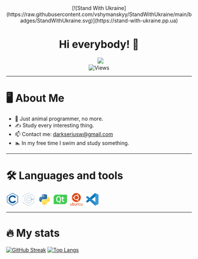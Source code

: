 <div id="header" align="center">
    [![Stand With Ukraine](https://raw.githubusercontent.com/vshymanskyy/StandWithUkraine/main/badges/StandWithUkraine.svg)](https://stand-with-ukraine.pp.ua)
    <h1>Hi everybody! 👋</h1>&nbsp;
    <img src="https://media.giphy.com/media/1GEATImIxEXVR79Dhk/giphy.gif"/>
</div>

<div id="bages" align="center">
    <img src="https://komarev.com/ghpvc/?username=DarkSeriusCode&style=flat-square&color=gray" alt="Views"/>
</div>

---
# 🖥️ About Me
- 🐻 Just animal programmer, no more.
- ✍️ Study every interesting thing.
- 📫 Contact me: darkseriusw@gmail.com
- 🏊 In my free time I swim and study something.

---

# 🛠️ Languages and tools
<img src="https://github.com/devicons/devicon/blob/master/icons/c/c-line.svg" alt="C" width=7% height=7%>&nbsp;
<img src="https://github.com/devicons/devicon/blob/master/icons/cplusplus/cplusplus-line.svg" alt="C++" width=7% height=7%>&nbsp;
<img src="https://github.com/devicons/devicon/blob/master/icons/python/python-original.svg" alt="Python" width=7% height=7%>&nbsp;
<img src="https://github.com/devicons/devicon/blob/master/icons/qt/qt-original.svg" alt="Qt" width=7% height=7%>&nbsp;
<img src="https://github.com/devicons/devicon/blob/master/icons/ubuntu/ubuntu-plain-wordmark.svg" alt="Ubuntu" width=7% height=7%>&nbsp;
<img src="https://github.com/devicons/devicon/blob/master/icons/vscode/vscode-original.svg" alt="VSCode" width=7% height=7%>&nbsp;

---
# 🔥 My stats
[![GitHub Streak](http://github-readme-streak-stats.herokuapp.com?user=DarkSeriusCode&theme=tokyonight&date_format=j%20M%5B%20Y%5D)](https://git.io/streak-stats)
[![Top Langs](https://github-readme-stats.vercel.app/api/top-langs/?username=DarkSeriusCode&layout=compact&theme=tokyonight)](https://github.com/anuraghazra/github-readme-stats)
